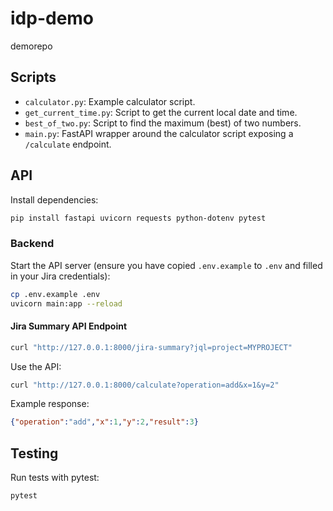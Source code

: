 # idp-demo
demorepo

## Scripts

- `calculator.py`: Example calculator script.
- `get_current_time.py`: Script to get the current local date and time.
- `best_of_two.py`: Script to find the maximum (best) of two numbers.
- `main.py`: FastAPI wrapper around the calculator script exposing a `/calculate` endpoint.

## API

Install dependencies:

```bash
pip install fastapi uvicorn requests python-dotenv pytest
```

### Backend

Start the API server (ensure you have copied `.env.example` to `.env` and filled in your Jira credentials):

```bash
cp .env.example .env
uvicorn main:app --reload
```

#### Jira Summary API Endpoint

```bash
curl "http://127.0.0.1:8000/jira-summary?jql=project=MYPROJECT"
```

Use the API:

```bash
curl "http://127.0.0.1:8000/calculate?operation=add&x=1&y=2"
```

Example response:

```json
{"operation":"add","x":1,"y":2,"result":3}
```

## Testing

Run tests with pytest:

```bash
pytest
```
